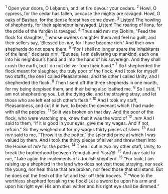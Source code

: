 <sup>1</sup> Open your doors, O Leḇanon, and let fire devour your cedars.
<sup>2</sup> Howl, O cypress, for the cedar has fallen, because the mighty are ravaged. Howl, O oaks of Bashan, for the dense forest has come down.
<sup>3</sup> Listen! The howling of shepherds, for their splendour is ravaged. Listen! The roaring of lions, for the pride of the Yardĕn is ravaged.
<sup>4</sup> Thus said יהוה my Elohim, “Feed the flock for slaughter,
<sup>5</sup> whose owners slaughter them and feel no guilt, and their sellers say, ‘Blessed be יהוה, for I have become rich.’ And their own shepherds do not spare them.
<sup>6</sup> “For I shall no longer spare the inhabitants of the land,” declares יהוה. “But see, I am delivering up mankind, each one into his neighbour’s hand and into the hand of his sovereign. And they shall crush the earth, but I do not deliver from their hand.”
<sup>7</sup> So I shepherded the flock meant for slaughter, the truly poor of the flock. And I took for myself two staffs, the one I called Pleasantness, and the other I called Unity, and I shepherded the flock.
<sup>8</sup> Then I sent off the three shepherds in one month, for my being despised them, and their being also loathed me.
<sup>9</sup> So I said, “I am not shepherding you. Let the dying die, and the straying stray, and let those who are left eat each other’s flesh.”
<sup>10</sup> And I took my staff, Pleasantness, and cut it in two, to break the covenant which I had made with all the peoples.
<sup>11</sup> So it was broken on that day. And the poor of the flock, who were watching me, knew that it was the word of יהוה.
<sup>12</sup> And I said to them, “If it is good in your eyes, give me my wages. And if not, refrain.” So they weighed out for my wages thirty pieces of silver.
<sup>13</sup> And יהוה said to me, “Throw it to the potter,” the splendid price at which I was valued by them. And I took the thirty pieces of silver and threw them into the House of יהוה for the potter.
<sup>14</sup> Then I cut in two my other staff, Unity, to break the brotherhood between Yehuḏah and Yisra’ĕl.
<sup>15</sup> And יהוה said to me, “Take again the implements of a foolish shepherd.
<sup>16</sup> “For look, I am raising up a shepherd in the land who does not visit those straying, nor seek the young, nor heal those that are broken, nor feed those that still stand. But he does eat the flesh of the fat and tear off their hooves.
<sup>17</sup> “Woe to the worthless shepherd forsaking the flock! Let a sword be upon his arm and upon his right eye! His arm shall wither and his right eye shall be dimmed.”
